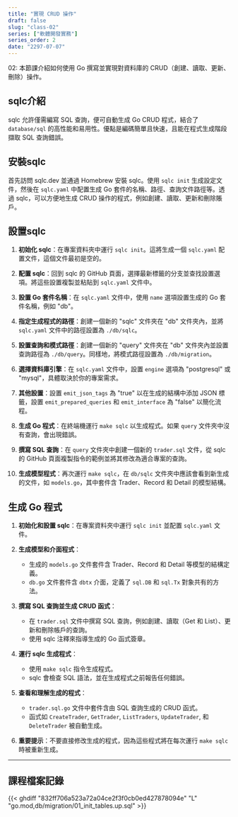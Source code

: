```yaml
---
title: "實現 CRUD 操作"
draft: false
slug: "class-02"
series: ["軟體開發實務"]
series_order: 2
date: "2297-07-07"
---
```

02: 本節課介紹如何使用 Go 撰寫並實現對資料庫的 CRUD（創建、讀取、更新、刪除）操作。

## sqlc介紹
sqlc 允許僅需編寫 SQL 查詢，便可自動生成 Go CRUD 程式，結合了 `database/sql` 的高性能和易用性。優點是編碼簡單且快速，且能在程式生成階段擷取 SQL 查詢錯誤。

## 安裝sqlc
首先訪問 sqlc.dev 並通過 Homebrew 安裝 sqlc。使用 `sqlc init` 生成設定文件，然後在 `sqlc.yaml` 中配置生成 Go 套件的名稱、路徑、查詢文件路徑等。透過 sqlc，可以方便地生成 CRUD 操作的程式，例如創建、讀取、更新和刪除賬戶。

##  設置sqlc

1. **初始化 sqlc**：在專案資料夾中運行 `sqlc init`。這將生成一個 `sqlc.yaml` 配置文件，這個文件最初是空的。

2. **配置 sqlc**：回到 sqlc 的 GitHub 頁面，選擇最新標籤的分支並查找設置選項。將這些設置複製並粘貼到 `sqlc.yaml` 文件中。

3. **設置 Go 套件名稱**：在 `sqlc.yaml` 文件中，使用 `name` 選項設置生成的 Go 套件名稱，例如 "db"。

4. **指定生成程式的路徑**：創建一個新的 "sqlc" 文件夾在 "db" 文件夾內，並將 `sqlc.yaml` 文件中的路徑設置為 `./db/sqlc`。

5. **設置查詢和模式路徑**：創建一個新的 "query" 文件夾在 "db" 文件夾內並設置查詢路徑為 `./db/query`。同樣地，將模式路徑設置為 `./db/migration`。

6. **選擇資料庫引擎**：在 `sqlc.yaml` 文件中，設置 `engine` 選項為 "postgresql" 或 "mysql"，具體取決於你的專案需求。

7. **其他設置**：設置 `emit_json_tags` 為 "true" 以在生成的結構中添加 JSON 標籤，設置 `emit_prepared_queries` 和 `emit_interface` 為 "false" 以簡化流程。

8. **生成 Go 程式**：在終端機運行 `make sqlc` 以生成程式。如果 `query` 文件夾中沒有查詢，會出現錯誤。

9. **撰寫 SQL 查詢**：在 `query` 文件夾中創建一個新的 `trader.sql` 文件，從 sqlc 的 GitHub 頁面複製指令的範例並將其修改為適合專案的查詢。

10. **生成模型程式**：再次運行 `make sqlc`，在 `db/sqlc` 文件夾中應該會看到新生成的文件，如 `models.go`，其中套件含 Trader、Record 和 Detail 的模型結構。

## 生成 Go 程式

1. **初始化和設置 sqlc**：在專案資料夾中運行 `sqlc init` 並配置 `sqlc.yaml` 文件。

2. **生成模型和介面程式**：
   - 生成的 `models.go` 文件套件含 Trader、Record 和 Detail 等模型的結構定義。
   - `db.go` 文件套件含 `dbtx` 介面，定義了 `sql.DB` 和 `sql.Tx` 對象共有的方法。

3. **撰寫 SQL 查詢並生成 CRUD 函式**：
   - 在 `trader.sql` 文件中撰寫 SQL 查詢，例如創建、讀取（Get 和 List）、更新和刪除帳戶的查詢。
   - 使用 sqlc 注釋來指導生成的 Go 函式簽章。

4. **運行 sqlc 生成程式**：
   - 使用 `make sqlc` 指令生成程式。
   - sqlc 會檢查 SQL 語法，並在生成程式之前報告任何錯誤。

5. **查看和理解生成的程式**：
   - `trader.sql.go` 文件中套件含由 SQL 查詢生成的 CRUD 函式。
   - 函式如 `CreateTrader`, `GetTrader`, `ListTraders`, `UpdateTrader`, 和 `DeleteTrader` 被自動生成。

6. **重要提示**：不要直接修改生成的程式，因為這些程式將在每次運行 `make sqlc` 時被重新生成。
---
## 課程檔案記錄
{{< ghdiff "832ff706a523a72a04ce2f3f0cb0ed427878094e" "L" "go.mod,db/migration/01_init_tables.up.sql" >}}
